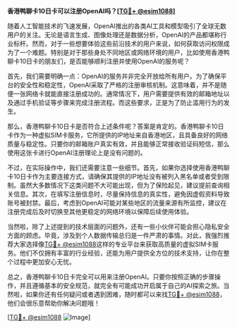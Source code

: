 **香港鸭聊卡10日卡可以注册OpenAI吗？[[TG💪+ @esim1088](https://t.me/s/esim1088)]**

随着人工智能技术的飞速发展，OpenAI推出的各类AI工具和模型吸引了全球无数用户的关注。无论是语言生成、图像处理还是数据分析，OpenAI的产品都堪称行业标杆。然而，对于一些想要体验这些前沿技术的用户来说，如何获取访问权限成为了一个难题。特别是对于那些身处不同地区或网络环境的用户，比如使用香港鸭聊卡10日卡的朋友们，是否能够顺利注册并使用OpenAI的服务呢？

首先，我们需要明确一点：OpenAI的服务并非完全开放给所有用户。为了确保平台的安全性和稳定性，OpenAI采取了严格的注册审核机制。这意味着，并不是随便一张网络卡就能直接注册成功的。通常情况下，用户需要提供有效的邮箱地址以及通过手机验证等步骤来完成注册流程。而这些要求，正是为了防止滥用行为的发生。

那么，香港鸭聊卡10日卡是否符合上述条件呢？答案是肯定的。香港鸭聊卡10日卡作为一种虚拟SIM卡服务，它所提供的IP地址来自香港地区，且具备良好的网络质量与稳定性。只要你的邮箱账户真实有效，并且能够正常接收验证码短信，那么使用这张卡进行OpenAI注册理论上是没有问题的。

不过，在实际操作中，我们还需要注意一些细节。首先，如果你选择使用香港鸭聊卡10日卡作为主要连接方式，请确保其提供的IP地址没有被列入黑名单或者受到限制。虽然大多数情况下这类问题不大可能出现，但为了保险起见，建议提前查询相关信息。其次，在填写注册信息时，尽量保持信息的真实性，避免因虚假资料导致账号被封禁。最后，考虑到OpenAI可能对某些地区的流量来源有所监控，建议在注册完成后及时切换至其他更稳定的网络环境以保障后续使用体验。

当然啦，除了上述提到的技术层面的问题外，还有一些小伙伴可能会担心隐私安全方面的顾虑。毕竟，涉及到个人数据传输总归是一件严肃的事情。对此，我强烈推荐大家选择像[TG💪+ @esim1088](https://t.me/s/esim1088)这样的专业平台来获取高质量的虚拟SIM卡服务。他们不仅拥有丰富的行业经验，还能为用户提供全方位的技术支持，让你在整个过程中更加安心无忧。

总之，香港鸭聊卡10日卡完全可以用来注册OpenAI。只要你按照正确的步骤操作，并且遵循基本的安全规范，就完全有可能成功开启属于自己的AI探索之旅。当然啦，如果你还有任何疑问或者遇到困难，随时都可以来找[TG💪+ @esim1088](https://t.me/s/esim1088)，他们会很乐意帮助你解决问题哦！

[[TG💪+ @esim1088](https://t.me/s/esim1088) ![Image](https://i.postimg.cc/4NQfJmqS/Snipaste-2025-05-13-00-14-12.png)]